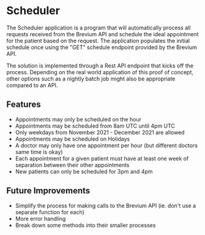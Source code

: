 # Scheduler
The Scheduler application is a program that will automatically process all requests received from the Brevium
API and schedule the ideal appointment for the patient based on the request. The application populates the initial
schedule once using the "GET" schedule endpoint provided by the Brevium API.

The solution is implemented through a Rest API endpoint that kicks off the process. Depending on the real world
application of this proof of concept, other options such as a nightly batch job might also be appropriate compared to an API.

## Features
 - Appointments may only be scheduled on the hour
 - Appointments may be scheduled from 8am UTC until 4pm UTC
 - Only weekdays from November 2021 - December 2021 are allowed
 - Appointments may be scheduled on Holidays
 - A doctor may only have one appointment per hour (but different doctors same time is okay)
 - Each appointment for a given patient must have at least one week of separation between their other appointments
 - New patients can only be scheduled for 3pm and 4pm

## Future Improvements
 - Simplify the process for making calls to the Brevium API (ie. don't use a separate function for each)
 - More error handling
 - Break down some methods into their smaller processes